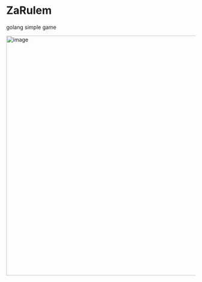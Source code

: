# ZaRulem
golang simple game

<img width="637" alt="image" src="https://user-images.githubusercontent.com/46458667/206287385-915dda95-fd51-49bb-a78d-f9a677581b07.png">
